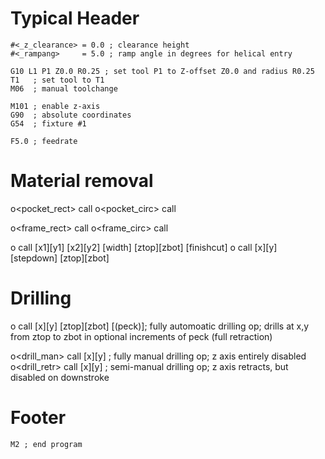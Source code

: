 # Typical Header
```
#<_z_clearance> = 0.0 ; clearance height
#<_rampang>     = 5.0 ; ramp angle in degrees for helical entry

G10 L1 P1 Z0.0 R0.25 ; set tool P1 to Z-offset Z0.0 and radius R0.25
T1   ; set tool to T1
M06  ; manual toolchange

M101 ; enable z-axis
G90  ; absolute coordinates
G54  ; fixture #1

F5.0 ; feedrate
```


# Material removal

o<pocket_rect> call
o<pocket_circ> call

o<frame_rect>  call
o<frame_circ>  call

o<slot> call [x1][y1] [x2][y2] [width] [ztop][zbot] [finishcut]
o<bore> call [x][y] [stepdown] [ztop][zbot]

# Drilling

o<drill>      call [x][y] [ztop][zbot] [(peck)]; fully automoatic drilling op; drills at x,y from ztop to zbot in optional increments of peck (full retraction)

o<drill_man>  call [x][y] ; fully manual drilling op; z axis entirely disabled
o<drill_retr> call [x][y] ; semi-manual drilling op; z axis retracts, but disabled on downstroke

# Footer
```
M2 ; end program
```